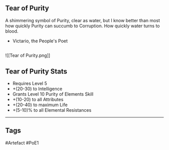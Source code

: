 ## Tear of Purity
A shimmering symbol of Purity, clear as water,
but I know better than most how quickly
Purity can succumb to Corruption.
How quickly water turns to blood.
- Victario, the People's Poet
##
![[Tear of Purity.png]]
## Tear of Purity Stats
- Requires Level 5
- +(20-30) to Intelligence
- Grants Level 10 Purity of Elements Skill
- +(10-20) to all Attributes
- +(20-40) to maximum Life
- +(5-10)% to all Elemental Resistances


---
## Tags
#Artefact
#PoE1